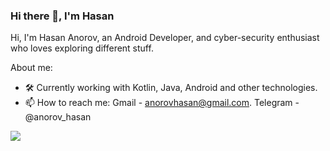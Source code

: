 ### Hi there 👋, I'm Hasan

Hi, I'm Hasan Anorov, an Android Developer, and cyber-security enthusiast who loves exploring different stuff.

About me:

- 🛠 Currently working with Kotlin, Java, Android and other technologies.
- 📫 How to reach me: Gmail - anorovhasan@gmail.com.
                      Telegram - @anorov_hasan

<img src = "https://github-readme-stats.vercel.app/api?username=HasanAnorov&&show_icons=true&title_color=ffffff&icon_color=bb2acf&text_color=daf7dc&bg_color=151515">
